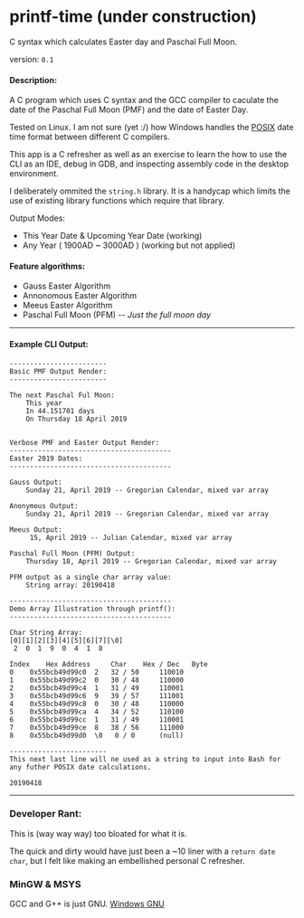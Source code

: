 # printf-time (under construction)

C syntax which calculates Easter day and Paschal Full Moon. 

version: ```0.1```

#### Description:

A C program which uses C syntax and the GCC compiler to caculate the date of the Paschal Full Moon (PMF) and the date of Easter Day.

Tested on Linux. I am not sure (yet :/) how Windows handles the [POSIX](http://pubs.opengroup.org/onlinepubs/9699919799/) date time format between different C compilers.

This app is a C refresher as well as an exercise to learn the how to use the CLI as an IDE, debug in GDB, and inspecting assembly code in the desktop environment.

I deliberately ommited the ```string.h``` library. It is a handycap which limits the use of existing library functions which require that library.

Output Modes:

* This Year Date & Upcoming Year Date	(working)
* Any Year ( 1900AD ~ 3000AD )			(working but not applied)

#### Feature algorithms:

* Gauss Easter Algorithm
* Annonomous Easter Algorithm
* Meeus Easter Algorithm
* Paschal Full Moon (PFM) -- *Just the full moon day*

---

#### Example CLI Output:

```
------------------------
Basic PMF Output Render:
------------------------

The next Paschal Ful Moon:
	This year
	In 44.151701 days
	On Thursday 18 April 2019


Verbose PMF and Easter Output Render:
----------------------------------------
Easter 2019 Dates:
----------------------------------------

Gauss Output:
	Sunday 21, April 2019 -- Gregorian Calendar, mixed var array

Anonymous Output:
	Sunday 21, April 2019 -- Gregorian Calendar, mixed var array

Meeus Output:
	 15, April 2019 -- Julian Calendar, mixed var array

Paschal Full Moon (PFM) Output:
	Thursday 18, April 2019 -- Gregorian Calendar, mixed var array

PFM output as a single char array value:
	String array: 20190418

----------------------------------------
Demo Array Illustration through printf():
----------------------------------------

Char String Array:
[0][1][2][3][4][5][6][7][\0]
 2  0  1  9  0  4  1  8 

Index 	 Hex Address 	 Char 	 Hex / Dec 	 Byte
0	 0x55bcb49d99c0	 2	 32 / 50	 110010 
1	 0x55bcb49d99c2	 0	 30 / 48	 110000 
2	 0x55bcb49d99c4	 1	 31 / 49	 110001 
3	 0x55bcb49d99c6	 9	 39 / 57	 111001 
4	 0x55bcb49d99c8	 0	 30 / 48	 110000 
5	 0x55bcb49d99ca	 4	 34 / 52	 110100 
6	 0x55bcb49d99cc	 1	 31 / 49	 110001 
7	 0x55bcb49d99ce	 8	 38 / 56	 111000 
8	 0x55bcb49d99d0	 \0	  0 / 0		 (null) 

------------------------
This next last line will ne used as a string to input into Bash for any futher POSIX date calculations.

20190418

```

---

### Developer Rant:

This is (way way way) too bloated for what it is.

The quick and dirty would have just been a ~10 liner with a ```return date char```, but I felt like making an embellished personal C refresher.

### MinGW & MSYS

GCC and G++ is just GNU. [Windows GNU](https://osdn.net/projects/mingw/releases/)
